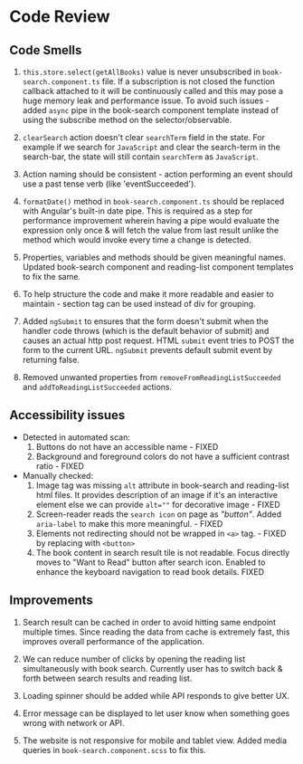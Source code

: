 # Code Review
## Code Smells

1. `this.store.select(getAllBooks)` value is never unsubscribed in `book-search.component.ts` file. If a subscription is not closed the function callback attached to it will be continuously called and this may pose a huge memory leak and performance issue. To avoid such issues - added `async` pipe in the book-search component template instead of using the subscribe method on the selector/observable.

2. `clearSearch` action doesn't clear `searchTerm` field in the state. For example if we search for `JavaScript` and clear the search-term in the search-bar, the state will still contain `searchTerm` as `JavaScript`.

3. Action naming should be consistent - action performing an event should use a past tense verb (like 'eventSucceeded').

4. `formatDate()` method in `book-search.component.ts` should be replaced with Angular's built-in date pipe. This is required as a step for performance improvement wherein having a pipe would evaluate the expression only once & will fetch the value from last result unlike the method which would invoke every time a change is detected.

5. Properties, variables and methods should be given meaningful names. Updated book-search component and reading-list component templates to fix the same.

6. To help structure the code and make it more readable and easier to maintain - section tag can be used instead of div for grouping.

7. Added `ngSubmit` to ensures that the form doesn't submit when the handler code throws (which is the default behavior of submit) and causes an actual http post request. HTML `submit` event tries to POST the form to the current URL. `ngSubmit` prevents default submit event by returning false.

8. Removed unwanted properties from `removeFromReadingListSucceeded` and `addToReadingListSucceeded` actions.

## Accessibility issues

- Detected in automated scan:
    1. Buttons do not have an accessible name - FIXED
    2. Background and foreground colors do not have a sufficient contrast ratio - FIXED
- Manually checked:
    1. Image tag was missing `alt` attribute in book-search and reading-list html files. It provides description of an image if it's an interactive element else we can provide `alt=""` for decorative image - FIXED
    2. Screen-reader reads the `search icon` on page as _"button"_. Added `aria-label` to make this more meaningful. - FIXED
    3. Elements not redirecting should not be wrapped in `<a>` tag. - FIXED by replacing with `<button>`
    4. The book content in search result tile is not readable. Focus directly moves to "Want to Read" button after search icon. Enabled to enhance the keyboard navigation to read book details. FIXED

## Improvements

1. Search result can be cached in order to avoid hitting same endpoint multiple times. Since reading the data from cache is extremely fast, this improves overall performance of the application.

2. We can reduce number of clicks by opening the reading list simultaneously with book search. Currently user has to switch back & forth between search results and reading list.

4. Loading spinner should be added while API responds to give better UX.

3. Error message can be displayed to let user know when something goes wrong with network or API.

4. The website is not responsive for mobile and tablet view. Added media queries in `book-search.component.scss` to fix this.